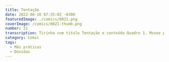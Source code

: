 ```yaml
---
title: Tentação
date: 2022-06-16 07:35:02 -0300
featuredImage: ./comics/0021.png
coverImage: /comics/0021-thumb.png
number: 21
transcription: Tirinha com título Tentação e conteúdo Quadro 1. Msone pensando sozinha Msone pensa "Preciso decidir como melhorar esse código..." Msone (Lado mal) fala "Deixa ele assim, você refatora depois". Quadro 2.. Quadro 3.. Quadro 4. Sol fala "Cadê a pessoa que dá bons conselhos?" Msone (Lado mal) fala "Você realmente acredita na existência dela?".
category: Comic
tags:
  - Más práticas
  - Dúvidas
---
```

